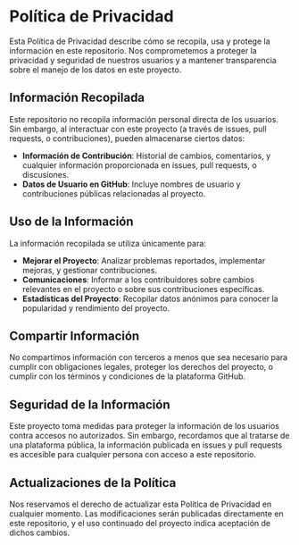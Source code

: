 # Política de Privacidad

Esta Política de Privacidad describe cómo se recopila, usa y protege la información en este repositorio. Nos comprometemos a proteger la privacidad y seguridad de nuestros usuarios y a mantener transparencia sobre el manejo de los datos en este proyecto.

## Información Recopilada

Este repositorio no recopila información personal directa de los usuarios. Sin embargo, al interactuar con este proyecto (a través de issues, pull requests, o contribuciones), pueden almacenarse ciertos datos:

- **Información de Contribución**: Historial de cambios, comentarios, y cualquier información proporcionada en issues, pull requests, o discusiones.
- **Datos de Usuario en GitHub**: Incluye nombres de usuario y contribuciones públicas relacionadas al proyecto.

## Uso de la Información

La información recopilada se utiliza únicamente para:

- **Mejorar el Proyecto**: Analizar problemas reportados, implementar mejoras, y gestionar contribuciones.
- **Comunicaciones**: Informar a los contribuidores sobre cambios relevantes en el proyecto o sobre sus contribuciones específicas.
- **Estadísticas del Proyecto**: Recopilar datos anónimos para conocer la popularidad y rendimiento del proyecto.

## Compartir Información

No compartimos información con terceros a menos que sea necesario para cumplir con obligaciones legales, proteger los derechos del proyecto, o cumplir con los términos y condiciones de la plataforma GitHub.

## Seguridad de la Información

Este proyecto toma medidas para proteger la información de los usuarios contra accesos no autorizados. Sin embargo, recordamos que al tratarse de una plataforma pública, la información publicada en issues y pull requests es accesible para cualquier persona con acceso a este repositorio.

## Actualizaciones de la Política

Nos reservamos el derecho de actualizar esta Política de Privacidad en cualquier momento. Las modificaciones serán publicadas directamente en este repositorio, y el uso continuado del proyecto indica aceptación de dichos cambios.
